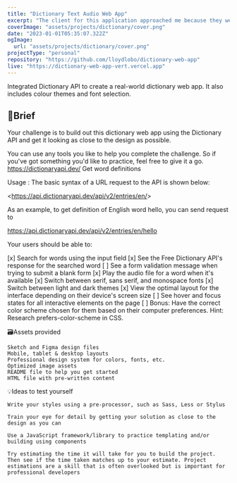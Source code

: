 ```yaml
---
title: "Dictionary Text Audio Web App"
excerpt: "The client for this application approached me because they were looking to create a product that allows drivers to quickly connect with mechanics when dealing with car problems. They also were loooking to enable hobbyist and mechanics unassociated with any particular shop the opportunity to gig-work and manage their own time. I was able to effectively create user personas, competitive audits, sketches, wireframes and a final prototype and send over final assets to an engineer in around three months."
coverImage: "assets/projects/dictionary/cover.png"
date: "2023-01-01T05:35:07.322Z"
ogImage:
  url: "assets/projects/dictionary/cover.png"
projectType: "personal"
repository: "https://github.com/lloydlobo/dictionary-web-app"
live: "https://dictionary-web-app-vert.vercel.app"
---
```


Integrated Dictionary API to create a real-world dictionary web app.
It also includes colour themes and font selection.

## 📝Brief

Your challenge is to build out this dictionary web app using the Dictionary API and get it looking as close to the design as possible.

You can use any tools you like to help you complete the challenge. So if you've got something you'd like to practice, feel free to give it a go.
<https://dictionaryapi.dev/>
Get word definitions

Usage : The basic syntax of a URL request to the API is shown below:

<https://api.dictionaryapi.dev/api/v2/entries/en/<word>>

As an example, to get definition of English word hello, you can send request to

<https://api.dictionaryapi.dev/api/v2/entries/en/hello>

Your users should be able to:

[x] Search for words using the input field
[x] See the Free Dictionary API's response for the searched word
[ ] See a form validation message when trying to submit a blank form
[x] Play the audio file for a word when it's available
[x] Switch between serif, sans serif, and monospace fonts
[x] Switch between light and dark themes
[x] View the optimal layout for the interface depending on their device's screen size
[ ] See hover and focus states for all interactive elements on the page
[ ] Bonus: Have the correct color scheme chosen for them based on their computer preferences. Hint: Research prefers-color-scheme in CSS.

🗃Assets provided

    Sketch and Figma design files
    Mobile, tablet & desktop layouts
    Professional design system for colors, fonts, etc.
    Optimized image assets
    README file to help you get started
    HTML file with pre-written content

💡Ideas to test yourself

    Write your styles using a pre-processor, such as Sass, Less or Stylus

    Train your eye for detail by getting your solution as close to the design as you can

    Use a JavaScript framework/library to practice templating and/or building using components

    Try estimating the time it will take for you to build the project. Then see if the time taken matches up to your estimate. Project estimations are a skill that is often overlooked but is important for professional developers
